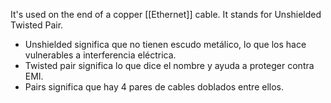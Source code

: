 It's used on the end of a copper [[Ethernet]] cable. It stands for Unshielded Twisted Pair.
- Unshielded significa que no tienen escudo metálico, lo que los hace vulnerables a interferencia eléctrica.
- Twisted pair significa lo que dice el nombre y ayuda a proteger contra EMI.
- Pairs significa que hay 4 pares de cables doblados entre ellos.